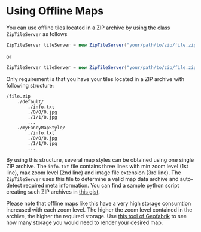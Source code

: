 # Using Offline Maps

You can use offline tiles located in a ZIP archive by using the class `ZipTileServer` as follows

```csharp
ZipTileServer tileServer = new ZipTileServer("your/path/to/zip/file.zip")
```

or

```csharp
ZipTileServer tileServer = new ZipTileServer("your/path/to/zip/file.zip", "myFancyMapStyle")
```

Only requirement is that you have your tiles located in a ZIP archive with following structure:

```
/file.zip
	./default/
		./info.txt
		./0/0/0.jpg
		./1/1/0.jpg
		...
	./myFancyMapStyle/
		./info.txt
		./0/0/0.jpg
		./1/1/0.jpg
		...
```

By using this structure, several map styles can be obtained using one single ZIP archive. The `info.txt` file contains three lines with min zoom level (1st line), max zoom  level (2nd line) and image file extension (3rd line). The `ZipTileServer` uses this file to determine a valid map data archive and auto-detect required meta information. You can find a sample python script creating such ZIP archives in [this gist](https://gist.github.com/sebastianknopf/d1d1819181240e17b6c16ba44f3d6c11).

Please note that offline maps like this have a very high storage consumtion increased with each zoom level. The higher the zoom level contained in the archive, the higher the required storage. Use [this tool of Geofabrik](https://tools.geofabrik.de/calc/#type=geofabrik_standard&bbox=8.5429,48.349,9.8395,49.1504) to see how many storage you would need to render your desired map.